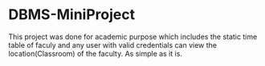 # DBMS-MiniProject
This project was done for academic purpose which includes the static time table of faculy and any user with valid credentials can view the location(Classroom) of the faculty.  As simple as it is.
